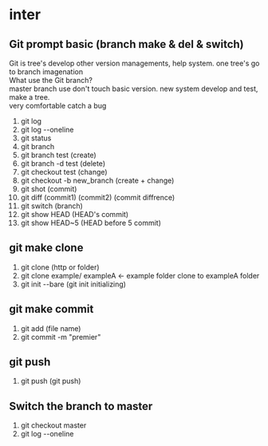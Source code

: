 # inter
## Git prompt basic (branch make & del & switch)   
Git is tree's develop other version managements, help system. one tree's go to branch imagenation   
What use the Git branch?   
master branch use don't touch basic version. new system develop and test, make a tree.   
very comfortable catch a bug   
01. git log          
02. git log --oneline                
03. git status                    
04. git branch
05. git branch test (create)
06. git branch -d test (delete)
07. git checkout test (change)
08. git checkout -b new_branch (create + change)
09. git shot (commit)
10. git diff (commit1) (commit2) (commit diffrence)
11. git switch (branch)
12. git show HEAD (HEAD's commit)
13. git show HEAD~5 (HEAD before 5 commit)

## git make clone   
01. git clone (http or folder)
02. git clone example/ exampleA <- example folder clone to exampleA folder
03. git init --bare (git init initializing)

## git make commit
01. git add (file name)
02. git commit -m "premier"

## git push
01. git push (git push)

## Switch the branch to master
01. git checkout master
02. git log --oneline
